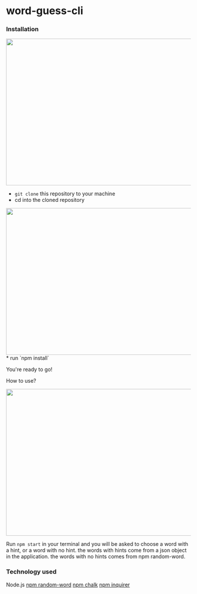 # word-guess-cli

### Installation

<img src="https://thumbs.gfycat.com/LeadingEsteemedEyelashpitviper-size_restricted.gif" width="600" height="400" />

* `git clone` this repository to your machine
* cd into the cloned repository


<img src="https://thumbs.gfycat.com/AmpleOddAquaticleech-size_restricted.gif" width="600" height="400" />
* run `npm install`


You're ready to go!

How to use?

<img src="https://thumbs.gfycat.com/ConcreteAngelicIvorybackedwoodswallow-size_restricted.gif" width="600" height="400" />


Run `npm start` in your terminal and you will be asked to choose a word with a hint, or a word with no hint. the words with hints come from a json object in the application. the words with no hints comes from npm random-word.


### Technology used

Node.js
[npm random-word](https://www.npmjs.com/package/random-word)
[npm chalk](https://www.npmjs.com/package/chalk)
[npm inquirer](https://www.npmjs.com/package/inquirer)






